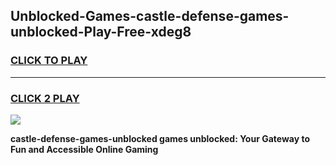 
## Unblocked-Games-castle-defense-games-unblocked-Play-Free-xdeg8
<h3>
<a href="https://premium76.site?title=castle-defense-games-unblocked&ref=17A">CLICK TO PLAY</a></h3>
<hr>

<h3>
<a href="https://premium76.site?title=castle-defense-games-unblocked&ref=17A">CLICK 2 PLAY</a>
  
</h3>

<a href="https://premium76.site?title=castle-defense-games-unblocked&ref=17A"><img src="https://clearcache.store/games.png"></a>


**castle-defense-games-unblocked games unblocked: Your Gateway to Fun and Accessible Online Gaming**
